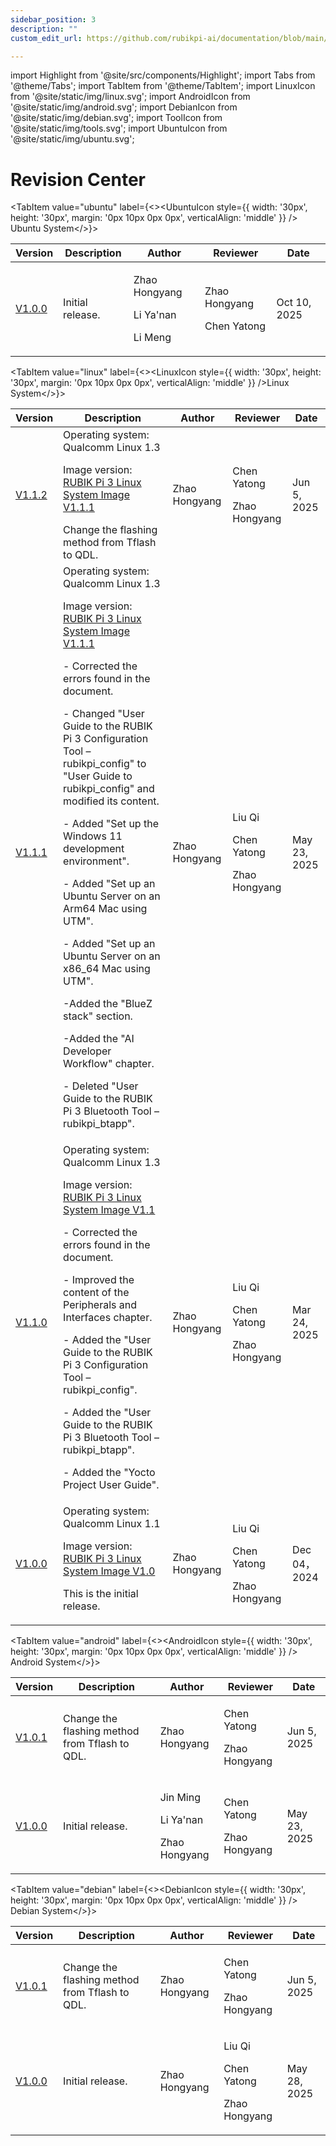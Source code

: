 ```yaml
---
sidebar_position: 3
description: ""
custom_edit_url: https://github.com/rubikpi-ai/documentation/blob/main/docs-en/docs/revision-center.md

---
```


import Highlight from '@site/src/components/Highlight';
import Tabs from '@theme/Tabs';
import TabItem from '@theme/TabItem';
import LinuxIcon from '@site/static/img/linux.svg';
import AndroidIcon from '@site/static/img/android.svg';
import DebianIcon from '@site/static/img/debian.svg';
import ToolIcon from '@site/static/img/tools.svg';
import UbuntuIcon from '@site/static/img/ubuntu.svg';


# Revision Center

<Tabs>

<TabItem value="ubuntu" label={<><UbuntuIcon style={{ width: '30px', height: '30px', margin: '0px 10px 0px 0px', verticalAlign: 'middle' }} /> Ubuntu System</>}>

| Version  | Description      | Author       | Reviewer       | Date          |
|----------|------------------|--------------|----------------|---------------|
| [V1.0.0](../docs/rubik-pi-3-user-manual/1.0.0-u/1.Get%20familiar.md)   | Initial release. | <p>Zhao Hongyang</p><p>Li Ya'nan</p><p>Li Meng</p> | <p>Zhao Hongyang</p><p>Chen Yatong</p>    | Oct 10, 2025  |


  </TabItem>

  <TabItem value="linux" label={<><LinuxIcon style={{ width: '30px', height: '30px', margin: '0px 10px 0px 0px', verticalAlign: 'middle' }} />Linux System</>}>

| **Version** | **Description**  | **Author**    | **Reviewer**  | **Date**      |
| ------ | ---------------------------------------------------------------------------------------------------------------------------------------- | --- | ----------- | ------------ |
| [V1.1.2](/docs/rubik-pi-3-user-manual/1.1.2/get-started)   | Operating system: Qualcomm Linux 1.3<p>Image version: [RUBIK Pi 3 Linux System Image V1.1.1](https://thundercomm.s3-accelerate.amazonaws.com/uploads/web/rubik-pi-3/20250422/FlatBuild_RUBIKPi-3_xx.xx_LE1.0.R.debug.FC.r001003.zip)</p> Change the flashing method from Tflash to QDL. | <p>Zhao Hongyang</p> | <p>Chen Yatong</p><p>Zhao Hongyang</p>    | Jun 5, 2025  |
| [V1.1.1](/docs/rubik-pi-3-user-manual/1.1.1/get-started)       | Operating system: Qualcomm Linux 1.3<p>Image version: [RUBIK Pi 3 Linux System Image V1.1.1](https://thundercomm.s3-accelerate.amazonaws.com/uploads/web/rubik-pi-3/20250422/FlatBuild_RUBIKPi-3_xx.xx_LE1.0.R.debug.FC.r001003.zip)</p> <p>- Corrected the errors found in the document.</p><p>- Changed "User Guide to the RUBIK Pi 3 Configuration Tool –  rubikpi_config" to "User Guide to rubikpi_config" and modified its content.</p><p>- Added "Set up the Windows 11 development environment".</p><p>- Added "Set up an Ubuntu Server on an Arm64 Mac using UTM".</p><p>- Added "Set up an Ubuntu Server on an x86_64 Mac using UTM".</p><p>-Added the "BlueZ stack" section.</p><p>-Added the "AI Developer Workflow" chapter.</p><p>- Deleted "User Guide to the RUBIK Pi 3 Bluetooth Tool – rubikpi_btapp". </p>                 | Zhao Hongyang | <p>Liu Qi</p><p>Chen Yatong</p><p>Zhao Hongyang</p> | May 23, 2025 |
| [V1.1.0](/docs/rubik-pi-3-user-manual/1.1.0/quick-start)        | Operating system: Qualcomm Linux 1.3<p>Image version: [RUBIK Pi 3 Linux System Image V1.1](https://thundercomm.s3-accelerate.amazonaws.com/uploads/web/rubik-pi-3/20250313/FlatBuild_RUBIKPi-3_xx.xx_LE1.0.R.debug.FC.r000002.zip) </p><p>- Corrected the errors found in the document.</p><p>- Improved the content of the Peripherals and Interfaces chapter.</p><p>- Added the "User Guide to the RUBIK Pi 3 Configuration Tool –  rubikpi_config".</p><p>- Added the "User Guide to the RUBIK Pi 3 Bluetooth Tool – rubikpi_btapp".</p><p>- Added the "Yocto Project User Guide".</p>                    | Zhao Hongyang | <p>Liu Qi</p><p>Chen Yatong</p><p>Zhao Hongyang</p> | Mar 24, 2025  |
| [V1.0.0](/docs/rubik-pi-3-user-manual/1.0.0/quick-start)        | Operating system: Qualcomm Linux 1.1<p>Image version: [RUBIK Pi 3 Linux System Image V1.0](https://thundercomm.s3-accelerate.amazonaws.com/uploads/web/rubik-pi-3/FlatBuild_RUBIKPi-3_xx.xx_LE1.0.R.debug.FC.r000001.zip)</p><p>This is the initial release.</p>  | Zhao Hongyang | <p>Liu Qi</p><p>Chen Yatong</p><p>Zhao Hongyang</p> | Dec 04， 2024  |


  </TabItem>

  <TabItem value="android" label={<><AndroidIcon style={{ width: '30px', height: '30px', margin: '0px 10px 0px 0px', verticalAlign: 'middle' }} /> Android System</>}>

| Version  | Description      | Author       | Reviewer       | Date          |
|----------|------------------|--------------|----------------|---------------|
| [V1.0.1](/docs/rubik-pi-3-user-manual/1.0.1-a/get-started)    | Change the flashing method from Tflash to QDL. | <p>Zhao Hongyang</p> | <p>Chen Yatong</p><p>Zhao Hongyang</p>    | Jun 5, 2025  |
| [V1.0.0](/docs/rubik-pi-3-user-manual/1.0.0-a/get-started)   | Initial release. | <p>Jin Ming</p><p>Li Ya'nan</p><p>Zhao Hongyang</p> | <p>Chen Yatong</p><p>Zhao Hongyang</p>    | May 23, 2025  |




  </TabItem>

  <TabItem value="debian" label={<><DebianIcon style={{ width: '30px', height: '30px', margin: '0px 10px 0px 0px',  verticalAlign: 'middle' }} /> Debian System</>}>
   
| Version | Description      | Author        | Reviewer                       | Date |
| ------- | ---------------- | ------------- | ------------------------------ | ---- |
| [V1.0.1](/docs/rubik-pi-3-user-manual/1.0.1-d/get-started)  | Change the flashing method from Tflash to QDL. | <p>Zhao Hongyang</p> | <p>Chen Yatong</p><p>Zhao Hongyang</p>    | Jun 5, 2025  |
| [V1.0.0](/docs/rubik-pi-3-user-manual/1.0.0-d/get-started)   | Initial release. | Zhao Hongyang | <p>Liu Qi</p><p>Chen Yatong</p><p>Zhao Hongyang</p> | May 28, 2025     |




  </TabItem>


</Tabs>